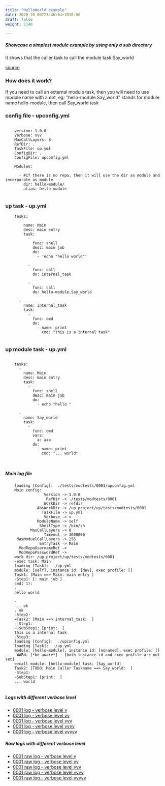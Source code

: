 ```yaml
---
title: "HelloWorld example"
date: 2020-10-06T23:46:54+1010:00
draft: false
weight: 2140

---
```


##### Showcase a simplest module example by using only a sub directory

It shows that the caller task to call the module task Say_world


[source](https://github.com/upcmd/up/tree/master/tests/modtests/0001)

### How does it work?


If you need to call an external module task, then you will need to use module name with a dot, eg: "hello-module.Say_world" stands for module name hello-module, then call Say_world task









### config file - upconfig.yml




```
    
    version: 1.0.0
    Verbose: vvv
    MaxCallLayers: 8
    RefDir: .
    TaskFile: up.yml
    ConfigDir: .
    ConfigFile: upconfig.yml
    
    Modules:
    
      - #if there is no repo, then it will use the dir as module and incorporate as module
        dir: hello-module/
        alias: hello-module
    
```






### up task - up.yml




```
    tasks:
      -
        name: Main
        desc: main entry
        task:
          -
            func: shell
            desc: main job
            do:
              - 'echo "hello world"'
    
          -
            func: call
            do: internal_task
    
          -
            func: call
            do: hello-module.Say_world
    
      -
        name: internal_task
        task:
          -
            func: cmd
            do:
              - name: print
                cmd: "this is a internal task"
    
```






### up module task - up.yml




```
    
    tasks:
      -
        name: Main
        desc: main entry
        task:
          -
            func: shell
            desc: main job
            do:
              - echo "hello "
    
      -
        name: Say_world
        task:
          -
            func: cmd
            vars:
              a: aaa
            do:
              - name: print
                cmd: "... world"
    
    
```








##### Main log file

```
    loading [Config]:  ./tests/modtests/0001/upconfig.yml
    Main config:
                 Version -> 1.0.0
                  RefDir -> ./tests/modtests/0001
                 WorkDir -> refdir
              AbsWorkDir -> /up_project/up/tests/modtests/0001
                TaskFile -> up.yml
                 Verbose -> v
              ModuleName -> self
               ShellType -> /bin/sh
           MaxCallLayers -> 8
                 Timeout -> 3600000
     MaxModuelCallLayers -> 256
               EntryTask -> Main
      ModRepoUsernameRef -> 
      ModRepoPasswordRef -> 
    work dir: /up_project/up/tests/modtests/0001
    -exec task: Main
    loading [Task]:  ./up.yml
    module: [self], instance id: [dev], exec profile: []
    Task1: [Main ==> Main: main entry ]
    -Step1: [: main job ]
    cmd( 1):
    -
    hello world
    
    -
     .. ok
    . ok
    -Step2:
    =Task2: [Main ==> internal_task:  ]
    --Step1:
    ~~SubStep1: [print:  ]
    this is a internal task
    -Step3:
    loading [Config]:  ./upconfig.yml
    loading [Task]:  ./up.yml
    module: [hello-module], instance id: [nonamed], exec profile: []
     WARN: [*be aware*] - [both instance id and exec profile are not set]
    =>call module: [hello-module] task: [Say_world]
    Task2: [TODO: Main Caller Taskname ==> Say_world:  ]
    -Step1:
    ~SubStep1: [print:  ]
    ... world
    
```

##### Logs with different verbose level
* [0001 log - verbose level v](../../logs/m0001_v)
* [0001 log - verbose level vv](../../logs/m0001_vv)
* [0001 log - verbose level vvv](../../logs/m0001_vvv)
* [0001 log - verbose level vvvv](../../logs/m0001_vvvv)
* [0001 log - verbose level vvvvv](../../logs/m0001_vvvvv)

##### Raw logs with different verbose level
* [0001 raw log - verbose level v](../../reflogs/m0001_v.log)
* [0001 raw log - verbose level vv](../../reflogs/m0001_vv.log)
* [0001 raw log - verbose level vvv](../../reflogs/m0001_vvv.log)
* [0001 raw log - verbose level vvvv](../../reflogs/m0001_vvvv.log)
* [0001 raw log - verbose level vvvvv](../../reflogs/m0001_vvvvv.log)



